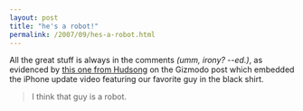 ```yaml
---
layout: post
title: "he's a robot!"
permalink: /2007/09/hes-a-robot.html
---
```


All the great stuff is always in the comments _(umm, irony? --ed.)_, as evidenced by [this one from Hudsong](http://gizmodo.com/gadgets/clips/iphone-firmware-111-update-video-walkthrough-304628.php#c2504550) on the Gizmodo post which embedded the iPhone update video featuring our favorite guy in the black shirt.

> I think that guy is a robot.